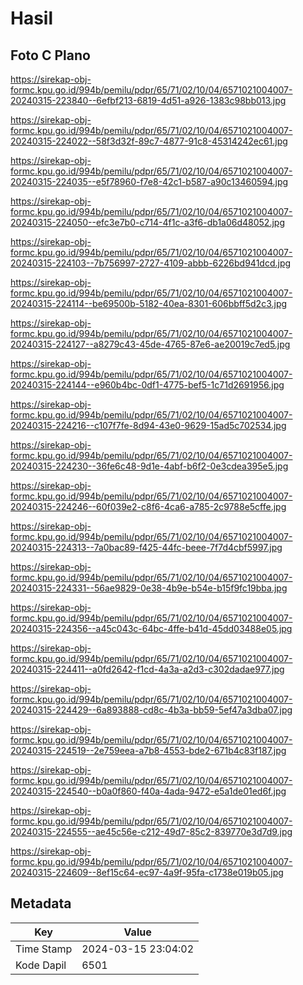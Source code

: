 # Hasil

## Foto C Plano

https://sirekap-obj-formc.kpu.go.id/994b/pemilu/pdpr/65/71/02/10/04/6571021004007-20240315-223840--6efbf213-6819-4d51-a926-1383c98bb013.jpg

https://sirekap-obj-formc.kpu.go.id/994b/pemilu/pdpr/65/71/02/10/04/6571021004007-20240315-224022--58f3d32f-89c7-4877-91c8-45314242ec61.jpg

https://sirekap-obj-formc.kpu.go.id/994b/pemilu/pdpr/65/71/02/10/04/6571021004007-20240315-224035--e5f78960-f7e8-42c1-b587-a90c13460594.jpg

https://sirekap-obj-formc.kpu.go.id/994b/pemilu/pdpr/65/71/02/10/04/6571021004007-20240315-224050--efc3e7b0-c714-4f1c-a3f6-db1a06d48052.jpg

https://sirekap-obj-formc.kpu.go.id/994b/pemilu/pdpr/65/71/02/10/04/6571021004007-20240315-224103--7b756997-2727-4109-abbb-6226bd941dcd.jpg

https://sirekap-obj-formc.kpu.go.id/994b/pemilu/pdpr/65/71/02/10/04/6571021004007-20240315-224114--be69500b-5182-40ea-8301-606bbff5d2c3.jpg

https://sirekap-obj-formc.kpu.go.id/994b/pemilu/pdpr/65/71/02/10/04/6571021004007-20240315-224127--a8279c43-45de-4765-87e6-ae20019c7ed5.jpg

https://sirekap-obj-formc.kpu.go.id/994b/pemilu/pdpr/65/71/02/10/04/6571021004007-20240315-224144--e960b4bc-0df1-4775-bef5-1c71d2691956.jpg

https://sirekap-obj-formc.kpu.go.id/994b/pemilu/pdpr/65/71/02/10/04/6571021004007-20240315-224216--c107f7fe-8d94-43e0-9629-15ad5c702534.jpg

https://sirekap-obj-formc.kpu.go.id/994b/pemilu/pdpr/65/71/02/10/04/6571021004007-20240315-224230--36fe6c48-9d1e-4abf-b6f2-0e3cdea395e5.jpg

https://sirekap-obj-formc.kpu.go.id/994b/pemilu/pdpr/65/71/02/10/04/6571021004007-20240315-224246--60f039e2-c8f6-4ca6-a785-2c9788e5cffe.jpg

https://sirekap-obj-formc.kpu.go.id/994b/pemilu/pdpr/65/71/02/10/04/6571021004007-20240315-224313--7a0bac89-f425-44fc-beee-7f7d4cbf5997.jpg

https://sirekap-obj-formc.kpu.go.id/994b/pemilu/pdpr/65/71/02/10/04/6571021004007-20240315-224331--56ae9829-0e38-4b9e-b54e-b15f9fc19bba.jpg

https://sirekap-obj-formc.kpu.go.id/994b/pemilu/pdpr/65/71/02/10/04/6571021004007-20240315-224356--a45c043c-64bc-4ffe-b41d-45dd03488e05.jpg

https://sirekap-obj-formc.kpu.go.id/994b/pemilu/pdpr/65/71/02/10/04/6571021004007-20240315-224411--a0fd2642-f1cd-4a3a-a2d3-c302dadae977.jpg

https://sirekap-obj-formc.kpu.go.id/994b/pemilu/pdpr/65/71/02/10/04/6571021004007-20240315-224429--6a893888-cd8c-4b3a-bb59-5ef47a3dba07.jpg

https://sirekap-obj-formc.kpu.go.id/994b/pemilu/pdpr/65/71/02/10/04/6571021004007-20240315-224519--2e759eea-a7b8-4553-bde2-671b4c83f187.jpg

https://sirekap-obj-formc.kpu.go.id/994b/pemilu/pdpr/65/71/02/10/04/6571021004007-20240315-224540--b0a0f860-f40a-4ada-9472-e5a1de01ed6f.jpg

https://sirekap-obj-formc.kpu.go.id/994b/pemilu/pdpr/65/71/02/10/04/6571021004007-20240315-224555--ae45c56e-c212-49d7-85c2-839770e3d7d9.jpg

https://sirekap-obj-formc.kpu.go.id/994b/pemilu/pdpr/65/71/02/10/04/6571021004007-20240315-224609--8ef15c64-ec97-4a9f-95fa-c1738e019b05.jpg


## Metadata

| Key        | Value               |
| ---------- | ------------------- |
| Time Stamp | 2024-03-15 23:04:02 |
| Kode Dapil | 6501                |



